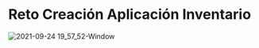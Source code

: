 # Reto Creación Aplicación Inventario
![2021-09-24 19_57_52-Window](https://user-images.githubusercontent.com/70082215/134752527-a0564879-5843-40bf-9b2b-102502217a76.jpg)
